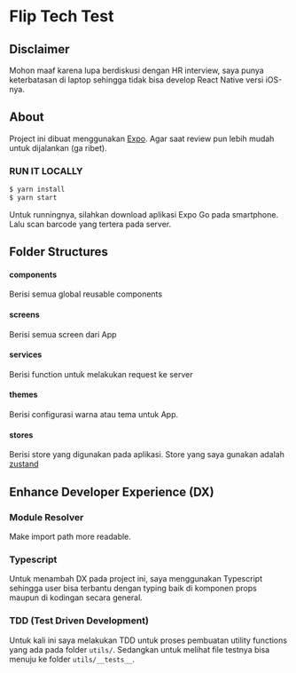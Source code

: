 # Flip Tech Test

## Disclaimer

Mohon maaf karena lupa berdiskusi dengan HR interview, saya punya keterbatasan di laptop sehingga tidak bisa develop React Native versi iOS-nya.

## About

Project ini dibuat menggunakan [Expo](https://docs.expo.dev/). Agar saat review pun lebih mudah untuk dijalankan (ga ribet).

### RUN IT LOCALLY

```bash
$ yarn install
$ yarn start
```

Untuk runningnya, silahkan download aplikasi Expo Go pada smartphone. Lalu scan barcode yang tertera pada server.

## Folder Structures

#### components

Berisi semua global reusable components

#### screens

Berisi semua screen dari App

#### services

Berisi function untuk melakukan request ke server

#### themes

Berisi configurasi warna atau tema untuk App.

#### stores

Berisi store yang digunakan pada aplikasi. Store yang saya gunakan adalah [zustand](https://github.com/pmndrs/zustand)


## Enhance Developer Experience (DX)

### Module Resolver

Make import path more readable.

### Typescript

Untuk menambah DX pada project ini, saya menggunakan Typescript sehingga user bisa terbantu dengan typing baik di komponen props maupun di kodingan secara general.

### TDD (Test Driven Development)

Untuk kali ini saya melakukan TDD untuk proses pembuatan utility functions yang ada pada folder `utils/`. Sedangkan untuk melihat file testnya bisa menuju ke folder `utils/__tests__`.
